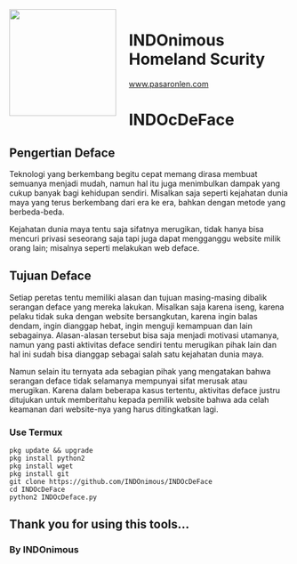 <img src="https://github.com/INDOnimous/INDOclon/blob/master/IMG/gambar.png" align="left" width="192px" height="192px"/>
<img align="left" width="0" height="192px" hspace="10"/>


# INDOnimous Homeland Scurity
www.pasaronlen.com

# INDOcDeFace

## Pengertian Deface 
Teknologi yang berkembang begitu cepat memang dirasa membuat semuanya menjadi mudah, namun hal itu juga menimbulkan dampak yang cukup banyak bagi kehidupan sendiri. Misalkan saja seperti kejahatan dunia maya yang terus berkembang dari era ke era, bahkan dengan metode yang berbeda-beda.

Kejahatan dunia maya tentu saja sifatnya merugikan, tidak hanya bisa mencuri privasi seseorang saja tapi juga dapat mengganggu website milik orang lain; misalnya seperti melakukan web deface.
## Tujuan Deface
Setiap peretas tentu memiliki alasan dan tujuan masing-masing dibalik serangan deface yang mereka lakukan. Misalkan saja karena iseng, karena pelaku tidak suka dengan website bersangkutan, karena ingin balas dendam, ingin dianggap hebat, ingin menguji kemampuan dan lain sebagainya. Alasan-alasan tersebut bisa saja menjadi motivasi utamanya, namun yang pasti aktivitas deface sendiri tentu merugikan pihak lain dan hal ini sudah bisa dianggap sebagai salah satu kejahatan dunia maya.

Namun selain itu ternyata ada sebagian pihak yang mengatakan bahwa serangan deface tidak selamanya mempunyai sifat merusak atau merugikan. Karena dalam beberapa kasus tertentu, aktivitas deface justru ditujukan untuk memberitahu kepada pemilik website bahwa ada celah keamanan dari website-nya yang harus ditingkatkan lagi.

### Use Termux 

```fish
pkg update && upgrade
pkg install python2
pkg install wget
pkg install git
git clone https://github.com/INDOnimous/INDOcDeFace
cd INDOcDeFace 
python2 INDOcDeface.py
```

## Thank you for using this tools...
### By INDOnimous
